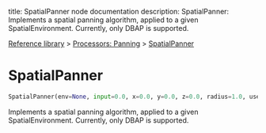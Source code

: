 title: SpatialPanner node documentation
description: SpatialPanner: Implements a spatial panning algorithm, applied to a given SpatialEnvironment. Currently, only DBAP is supported.

[Reference library](../../index.md) > [Processors: Panning](../index.md) > [SpatialPanner](index.md)

# SpatialPanner

```python
SpatialPanner(env=None, input=0.0, x=0.0, y=0.0, z=0.0, radius=1.0, use_delays=1.0, algorithm="dbap")
```

Implements a spatial panning algorithm, applied to a given SpatialEnvironment. Currently, only DBAP is supported.

